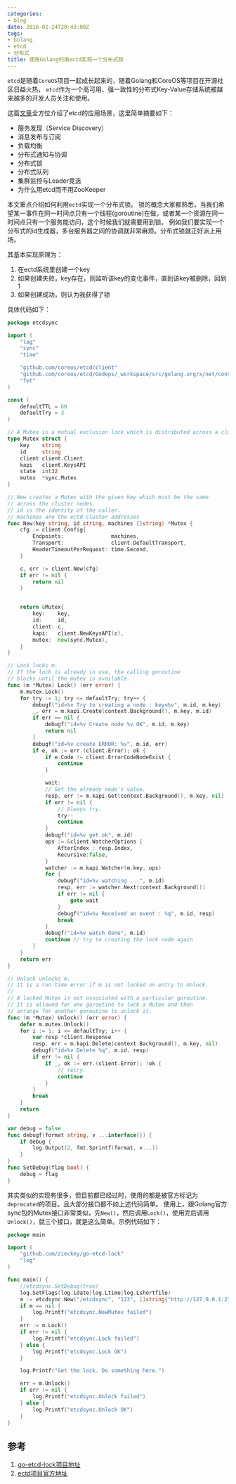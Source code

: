 ```yaml
---
categories:
- blog
date: 2016-02-24T20:43:00Z
tags:
- Golang
- etcd
- 分布式
title: 使用Golang利用ectd实现一个分布式锁
---
```


`etcd`是随着`CoreOS`项目一起成长起来的，随着Golang和CoreOS等项目在开源社区日益火热，
`etcd`作为一个高可用、强一致性的分布式Key-Value存储系统被越来越多的开发人员关注和使用。

这篇[文章](http://www.infoq.com/cn/articles/etcd-interpretation-application-scenario-implement-principle)全方位介绍了etcd的应用场景，这里简单摘要如下：

- 服务发现（Service Discovery）
- 消息发布与订阅
- 负载均衡
- 分布式通知与协调
- 分布式锁
- 分布式队列
- 集群监控与Leader竞选
- 为什么用etcd而不用ZooKeeper

本文重点介绍如何利用`ectd`实现一个分布式锁。
锁的概念大家都熟悉，当我们希望某一事件在同一时间点只有一个线程(goroutine)在做，或者某一个资源在同一时间点只有一个服务能访问，这个时候我们就需要用到锁。
例如我们要实现一个分布式的id生成器，多台服务器之间的协调就非常麻烦。分布式锁就正好派上用场。

其基本实现原理为：

 1. 在ectd系统里创建一个key
 2. 如果创建失败，key存在，则监听该key的变化事件，直到该key被删除，回到1
 3. 如果创建成功，则认为我获得了锁

具体代码如下：

```go
package etcdsync

import (
	"log"
	"sync"
	"time"

	"github.com/coreos/etcd/client"
	"github.com/coreos/etcd/Godeps/_workspace/src/golang.org/x/net/context"
	"fmt"
)

const (
	defaultTTL = 60
	defaultTry = 3
)

// A Mutex is a mutual exclusion lock which is distributed across a cluster.
type Mutex struct {
	key    string
	id     string
	client client.Client
	kapi   client.KeysAPI
	state  int32
	mutex  *sync.Mutex
}

// New creates a Mutex with the given key which must be the same
// across the cluster nodes.
// id is the identity of the caller.
// machines are the ectd cluster addresses
func New(key string, id string, machines []string) *Mutex {
	cfg := client.Config{
		Endpoints:               machines,
		Transport:               client.DefaultTransport,
		HeaderTimeoutPerRequest: time.Second,
	}

	c, err := client.New(cfg)
	if err != nil {
		return nil
	}


	return &Mutex{
		key:    key,
		id:     id,
		client: c,
		kapi:   client.NewKeysAPI(c),
		mutex:  new(sync.Mutex),
	}
}

// Lock locks m.
// If the lock is already in use, the calling goroutine
// blocks until the mutex is available.
func (m *Mutex) Lock() (err error) {
	m.mutex.Lock()
	for try := 1; try <= defaultTry; try++ {
		debugf("id=%v Try to creating a node : key=%v", m.id, m.key)
		_, err = m.kapi.Create(context.Background(), m.key, m.id)
		if err == nil {
			debugf("id=%v Create node %v OK", m.id, m.key)
			return nil
		}
		debugf("id=%v create ERROR: %v", m.id, err)
		if e, ok := err.(client.Error); ok {
			if e.Code != client.ErrorCodeNodeExist {
				continue
			}

			wait:
			// Get the already node's value.
			resp, err := m.kapi.Get(context.Background(), m.key, nil)
			if err != nil {
				// Always try.
				try--
				continue
			}
			debugf("id=%v get ok", m.id)
			ops := &client.WatcherOptions {
				AfterIndex : resp.Index,
				Recursive:false,
			}
			watcher := m.kapi.Watcher(m.key, ops)
			for {
				debugf("id=%v watching ...", m.id)
				resp, err := watcher.Next(context.Background())
				if err != nil {
					goto wait
				}
				debugf("id=%v Received an event : %q", m.id, resp)
				break
			}
			debugf("id=%v watch done", m.id)
			continue // try to creating the lock node again
		}
	}
	return err
}

// Unlock unlocks m.
// It is a run-time error if m is not locked on entry to Unlock.
//
// A locked Mutex is not associated with a particular goroutine.
// It is allowed for one goroutine to lock a Mutex and then
// arrange for another goroutine to unlock it.
func (m *Mutex) Unlock() (err error) {
	defer m.mutex.Unlock()
	for i := 1; i <= defaultTry; i++ {
		var resp *client.Response
		resp, err = m.kapi.Delete(context.Background(), m.key, nil)
		debugf("id=%v Delete %q", m.id, resp)
		if err != nil {
			if _, ok := err.(client.Error); !ok {
				// retry.
				continue
			}
		}
		break
	}
	return
}

var debug = false
func debugf(format string, v ...interface{}) {
	if debug {
		log.Output(2, fmt.Sprintf(format, v...))
	}
}
func SetDebug(flag bool) {
	debug = flag
}

```


其实类似的实现有很多，但目前都已经过时，使用的都是被官方标记为`deprecated`的项目。且大部分接口都不如上述代码简单。
使用上，跟Golang官方sync包的Mutex接口非常类似，先`New()`，然后调用`Lock()`，使用完后调用`Unlock()`，就三个接口，就是这么简单。示例代码如下：

```go
package main

import (
	"github.com/zieckey/go-etcd-lock"
	"log"
)

func main() {
	//etcdsync.SetDebug(true)
	log.SetFlags(log.Ldate|log.Ltime|log.Lshortfile)
	m := etcdsync.New("/etcdsync", "123", []string{"http://127.0.0.1:2379"})
	if m == nil {
		log.Printf("etcdsync.NewMutex failed")
	}
	err := m.Lock()
	if err != nil {
		log.Printf("etcdsync.Lock failed")
	} else {
		log.Printf("etcdsync.Lock OK")
	}

	log.Printf("Get the lock. Do something here.")

	err = m.Unlock()
	if err != nil {
		log.Printf("etcdsync.Unlock failed")
	} else {
		log.Printf("etcdsync.Unlock OK")
	}
}

```

## 参考

1. [go-etcd-lock项目地址](https://github.com/zieckey/go-etcd-lock)
2. [ectd项目官方地址](https://github.com/coreos/etcd)





